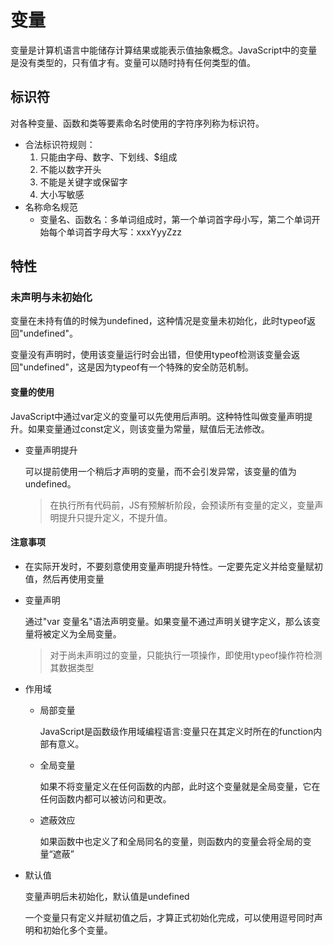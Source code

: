 # 变量

变量是计算机语言中能储存计算结果或能表示值抽象概念。JavaScript中的变量是没有类型的，只有值才有。变量可以随时持有任何类型的值。

## 标识符

对各种变量、函数和类等要素命名时使用的字符序列称为标识符。

* 合法标识符规则：
  1. 只能由字母、数字、下划线、$组成
  2. 不能以数字开头
  3. 不能是关键字或保留字
  4. 大小写敏感
* 名称命名规范
  * 变量名、函数名：多单词组成时，第一个单词首字母小写，第二个单词开始每个单词首字母大写：xxxYyyZzz

## 特性

### 未声明与未初始化

变量在未持有值的时候为undefined，这种情况是变量未初始化，此时typeof返回"undefined"。

变量没有声明时，使用该变量运行时会出错，但使用typeof检测该变量会返回"undefined"，这是因为typeof有一个特殊的安全防范机制。

#### 变量的使用

JavaScript中通过var定义的变量可以先使用后声明。这种特性叫做变量声明提升。如果变量通过const定义，则该变量为常量，赋值后无法修改。

* 变量声明提升

  可以提前使用一个稍后才声明的变量，而不会引发异常，该变量的值为undefined。

  > 在执行所有代码前，JS有预解析阶段，会预读所有变量的定义，变量声明提升只提升定义，不提升值。

#### 注意事项

* 在实际开发时，不要刻意使用变量声明提升特性。一定要先定义并给变量赋初值，然后再使用变量

* 变量声明

  通过"var 变量名"语法声明变量。如果变量不通过声明关键字定义，那么该变量将被定义为全局变量。

  > 对于尚未声明过的变量，只能执行一项操作，即使用typeof操作符检测其数据类型

* 作用域

  * 局部变量

    JavaScript是函数级作用域编程语言:变量只在其定义时所在的function内部有意义。

  * 全局变量

    如果不将变量定义在任何函数的内部，此时这个变量就是全局变量，它在任何函数内都可以被访问和更改。

  * 遮蔽效应

    如果函数中也定义了和全局同名的变量，则函数内的变量会将全局的变量“遮蔽”

* 默认值

  变量声明后未初始化，默认值是undefined

  一个变量只有定义并赋初值之后，才算正式初始化完成，可以使用逗号同时声明和初始化多个变量。

